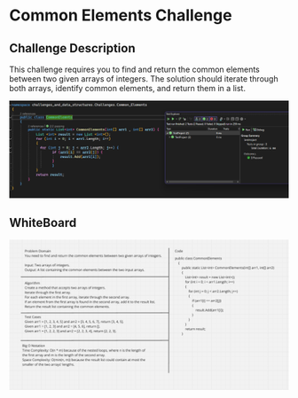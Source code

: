 ﻿# Common Elements Challenge

## Challenge Description
This challenge requires you to find and return the common elements between two given arrays of integers. The solution should iterate through both arrays, identify common elements, and return them in a list.

![CommonElemtnts](./CommonElemnts.png)

## WhiteBoard 
![CommonElemtnts](./CommonElemntss.png)